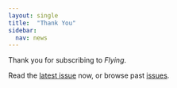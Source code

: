 ```yaml
---
layout: single
title:  "Thank You"
sidebar:
  nav: news
---
```



Thank you for subscribing to *Flying*.

Read the [latest issue](/news/latest/) now, or browse past [issues](issues.md).
